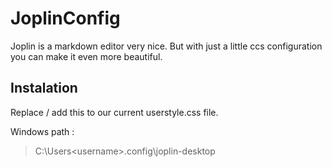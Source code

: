 # JoplinConfig

Joplin is a markdown editor very nice.
But with just a little ccs configuration you can make it even more beautiful.

## Instalation 
Replace / add this to our current userstyle.css file.

Windows path : 
> C:\Users\<username>\.config\joplin-desktop
